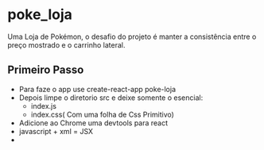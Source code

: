 # poke_loja
Uma Loja de Pokémon, o desafio do projeto é manter a consistência entre o preço mostrado e o carrinho lateral.

## Primeiro Passo
- Para faze o app use create-react-app poke-loja
- Depois limpe o diretorio src e deixe somente o esencial:
    - index.js
    - index.css( Com uma folha de Css Primitivo)
- Adicione ao Chrome uma devtools para react
- javascript + xml = JSX
- 
